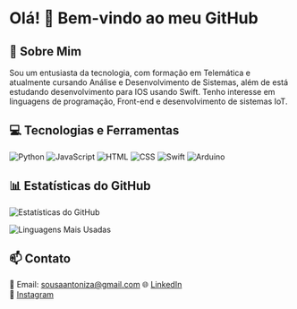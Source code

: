 # Olá! 👋 Bem-vindo ao meu GitHub

## 🚀 Sobre Mim
Sou um entusiasta da tecnologia, com formação em Telemática e atualmente cursando Análise e Desenvolvimento de Sistemas, além de está estudando desenvolvimento para IOS usando Swift. Tenho interesse em linguagens de programação, Front-end e desenvolvimento de sistemas IoT.

## 💻 Tecnologias e Ferramentas
![Python](https://img.shields.io/badge/Python-3776AB?style=for-the-badge&logo=python&logoColor=white)
![JavaScript](https://img.shields.io/badge/JavaScript-F7DF1E?style=for-the-badge&logo=javascript&logoColor=black)
![HTML](https://img.shields.io/badge/HTML5-E34F26?style=for-the-badge&logo=html5&logoColor=white)
![CSS](https://img.shields.io/badge/CSS3-1572B6?style=for-the-badge&logo=css3&logoColor=white)
![Swift](https://img.shields.io/badge/Swift-FA7343?style=for-the-badge&logo=swift&logoColor=white)
![Arduino](https://img.shields.io/badge/Arduino-00979D?style=for-the-badge&logo=arduino&logoColor=white)

## 📊 Estatísticas do GitHub
![Estatísticas do GitHub](https://github-readme-stats.vercel.app/api?username=antonizamorais&show_icons=true&theme=tokyonight)

![Linguagens Mais Usadas](https://github-readme-stats.vercel.app/api/top-langs/?username=antonizamorais&layout=compact&theme=tokyonight)

## 📫 Contato
📧 Email: sousaantoniza@gmail.com
🌐 [LinkedIn](www.linkedin.com/in/antoniza-morais)  
📸 [Instagram](https://www.instagram.com/antoniza_morais/)
